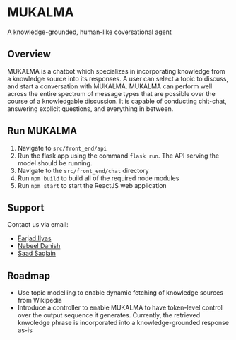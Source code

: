 # MUKALMA
A knowledge-grounded, human-like coversational agent

## Overview
MUKALMA is a chatbot which specializes in incorporating knowledge from a knowledge source into its responses. A user can select a topic to discuss, and start a conversation with MUKALMA. MUKALMA can perform well across the entire spectrum of message types that are possible over the course of a knowledgable discussion. It is capable of conducting chit-chat, answering explicit questions, and everything in between.

## Run MUKALMA
1. Navigate to `src/front_end/api`
2. Run the flask app using the command `flask run`. The API serving the model should be running.
3. Navigate to the `src/front_end/chat` directory
4. Run `npm build` to build all of the required node modules
5. Run `npm start` to start the ReactJS web application

## Support
Contact us via email:
- [Farjad Ilyas](mailto:ilyasfarjad@gmail.com?subject=[GitHub]%20Source%20Han%20Sans)
- [Nabeel Danish](mailto:nabeelben@gmail.com?subject=[GitHub]%20Source%20Han%20Sans)
- [Saad Saqlain](mailto:i180694@nu.edu.pksubject=[GitHub]%20Source%20Han%20Sans)

## Roadmap
- Use topic modelling to enable dynamic fetching of knowledge sources from Wikipedia
- Introduce a controller to enable MUKALMA to have token-level control over the output sequence it generates. Currently, the retrieved knwoledge phrase is incorporated into a knowledge-grounded response as-is
